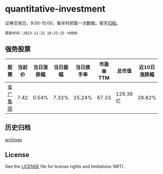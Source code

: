# quantitative-investment

证券交易日，9:00-15:00，每半时抓取一次数据，按天[归档](archives)。

`更新时间：2023-11-22 10:22:33 +0800`

## 强势股票

|股票|当前价|当日涨跌幅|当日振幅|当日换手率|市盈率TTM|总市值|近10日涨跌幅|
|----|----|----|----|----|----|----|----|
|[省广集团](https://xueqiu.com/S/SZ002400)|7.42|0.54%|7.32%|15.24%|67.33|129.36亿|28.82%|

## 历史归档

[archives](archives)

## License

See the [LICENSE](LICENSE) file for license rights and limitations (MIT).